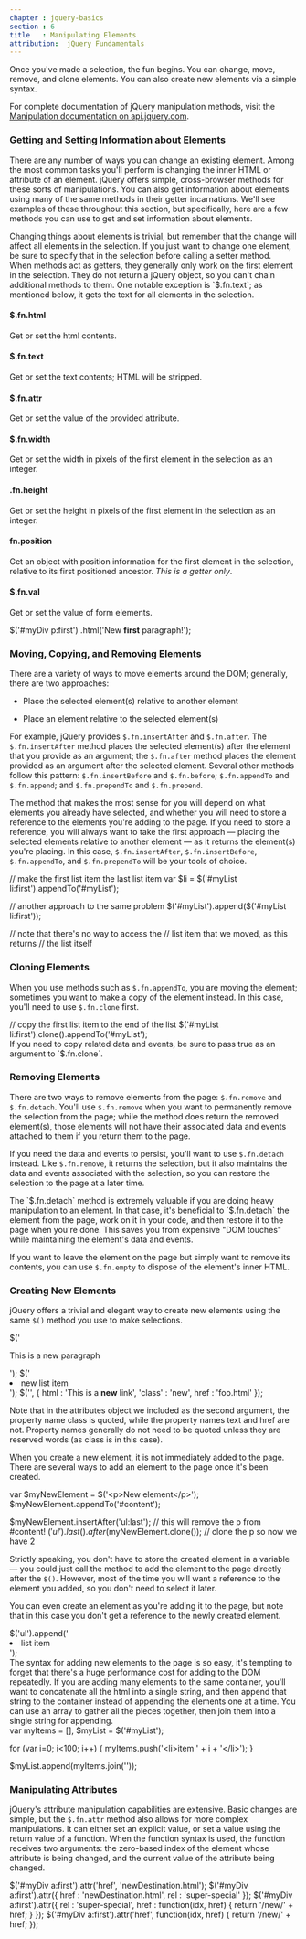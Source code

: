 ```yaml
---
chapter : jquery-basics
section : 6
title   : Manipulating Elements
attribution:  jQuery Fundamentals
---
```

Once you've made a selection, the fun begins. You can change, move, remove, and clone elements. 
You can also create new elements via a simple syntax.

For complete documentation of jQuery manipulation methods, visit the
[Manipulation documentation on api.jquery.com](http://api.jquery.com/category/manipulation/).

### Getting and Setting Information about Elements

There are any number of ways you can change an existing element.  Among the
most common tasks you'll perform is changing the inner HTML or attribute of an
element.  jQuery offers simple, cross-browser methods for these sorts of
manipulations.  You can also get information about elements using many of the
same methods in their getter incarnations.  We'll see examples of these
throughout this section, but specifically, here are a few methods you can use
to get and set information about elements.

<div class="note" markdown="1">
Changing things about elements is trivial, but remember that the change will affect all elements in the selection. 
If you just want to change one element, be sure to specify that in the selection before calling a setter method.
</div>

<div class="note" markdown="1">
When methods act as getters, they generally only work on the first element in the selection. 
They do not return a jQuery object, so you can't chain additional methods to them. 
One notable exception is `$.fn.text`; as mentioned below, it gets the text for all elements in the selection.
</div>

#### $.fn.html
Get or set the html contents.

#### $.fn.text
Get or set the text contents; HTML will be stripped.

#### $.fn.attr
Get or set the value of the provided attribute.

#### $.fn.width
Get or set the width in pixels of the first element in the selection as an integer.

#### .fn.height
Get or set the height in pixels of the first element in the selection as an integer.

#### fn.position
Get an object with position information for the first element in the selection, relative to its first positioned ancestor. _This is a getter only_.

#### $.fn.val
Get or set the value of form elements.

<javascript caption="Changing the HTML of an element">
$('#myDiv p:first')
.html('New <strong>first</strong> paragraph!');
</javascript>

### Moving, Copying, and Removing Elements

There are a variety of ways to move elements around the DOM; generally, there are two approaches:

*	Place the selected element(s) relative to another element

*	Place an element relative to the selected element(s)

For example, jQuery provides `$.fn.insertAfter` and `$.fn.after`. The
`$.fn.insertAfter` method places the selected element(s) after the element that
you provide as an argument; the `$.fn.after` method places the element provided
as an argument after the selected element.  Several other methods follow this
pattern: `$.fn.insertBefore` and `$.fn.before`; `$.fn.appendTo` and
`$.fn.append`; and `$.fn.prependTo` and `$.fn.prepend`.

The method that makes the most sense for you will depend on what elements you
already have selected, and whether you will need to store a reference to the
elements you're adding to the page.  If you need to store a reference, you will
always want to take the first approach — placing the selected elements relative
to another element — as it returns the element(s) you're placing.  In this
case, `$.fn.insertAfter`, `$.fn.insertBefore`, `$.fn.appendTo`, and
`$.fn.prependTo` will be your tools of choice.

<javascript caption="Moving elements using different approaches">
// make the first list item the last list item
var $li = $('#myList li:first').appendTo('#myList');

// another approach to the same problem
$('#myList').append($('#myList li:first'));

// note that there's no way to access the
// list item that we moved, as this returns
// the list itself
</javascript>

### Cloning Elements

When you use methods such as `$.fn.appendTo`, you are moving the element; sometimes you want to make a copy of the element instead. 
In this case, you'll need to use `$.fn.clone` first.

<javascript caption="Making a copy of an element">
// copy the first list item to the end of the list
$('#myList li:first').clone().appendTo('#myList');
</javascript>

<div class="note" markdown="1">
If you need to copy related data and events, be sure to pass true as an argument to `$.fn.clone`.
</div>

### Removing Elements

There are two ways to remove elements from the page: `$.fn.remove` and
`$.fn.detach`.  You'll use `$.fn.remove` when you want to permanently remove
the selection from the page; while the method does return the removed
element(s), those elements will not have their associated data and events
attached to them if you return them to the page.

If you need the data and events to persist, you'll want to use `$.fn.detach`
instead.  Like `$.fn.remove`, it returns the selection, but it also maintains
the data and events associated with the selection, so you can restore the
selection to the page at a later time.

<div class="note" markdown="1"> The `$.fn.detach` method is extremely valuable
if you are doing heavy manipulation to an element.  In that case, it's
beneficial to `$.fn.detach` the element from the page, work on it in your code,
and then restore it to the page when you're done.  This saves you from
expensive "DOM touches" while maintaining the element's data and events.
</div>

If you want to leave the element on the page but simply want to remove its
contents, you can use `$.fn.empty` to dispose of the element's inner HTML.

### Creating New Elements

jQuery offers a trivial and elegant way to create new elements using the same `$()` method you use to make selections.

<javascript caption="Creating new elements from an HTML string">
    $('<p>This is a new paragraph</p>');
    $('<li class="new">new list item</li>');
</javascript>

<javascript caption="Creating a new element with an attribute object">
$('<a/>', {
    html : 'This is a <strong>new</strong> link',
    'class' : 'new',
    href : 'foo.html'
});
</javascript>

Note that in the attributes object we included as the second argument, the
property name class is quoted, while the property names text and href are not.
Property names generally do not need to be quoted unless they are reserved
words (as class is in this case).

When you create a new element, it is not immediately added to the page. 
There are several ways to add an element to the page once it's been created.

<javascript caption="Getting a new element on to the page">
var $myNewElement = $('&lt;p>New element&lt;/p>');
$myNewElement.appendTo('#content');

$myNewElement.insertAfter('ul:last'); // this will remove the p from #content!
$('ul').last().after($myNewElement.clone());  // clone the p so now we have 2
</javascript>

Strictly speaking, you don't have to store the created element in a variable —
you could just call the method to add the element to the page directly after
the `$()`.  However, most of the time you will want a reference to the element
you added, so you don't need to select it later.

You can even create an element as you're adding it to the page, but note that
in this case you don't get a reference to the newly created element.

<javascript caption="Creating and adding an element to the page at the same time">
$('ul').append('<li>list item</li>');
</javascript>

<div class="note" markdown="1"> The syntax for adding new elements to the page
is so easy, it's tempting to forget that there's a huge performance cost for
adding to the DOM repeatedly. If you are adding many elements to the same
container, you'll want to concatenate all the html into a single string, and
then append that string to the container instead of appending the elements one
at a time. You can use an array to gather all the pieces together, then join
them into a single string for appending.
</div>

<javascript>
var myItems = [], $myList = $('#myList');

for (var i=0; i&lt;100; i++) {
  myItems.push('&lt;li>item ' + i + '&lt;/li>');
}

$myList.append(myItems.join(''));
</javascript>

### Manipulating Attributes

jQuery's attribute manipulation capabilities are extensive.  Basic changes are
simple, but the `$.fn.attr` method also allows for more complex manipulations.
It can either set an explicit value, or set a value using the return value of a
function.  When the function syntax is used, the function receives two
arguments: the zero-based index of the element whose attribute is being
changed, and the current value of the attribute being changed.

<javascript caption="Manipulating a single attribute">
$('#myDiv a:first').attr('href', 'newDestination.html');
</javascript>

<javascript caption="Manipulating multiple attributes">
$('#myDiv a:first').attr({
  href : 'newDestination.html',
  rel : 'super-special'
});
</javascript>

<javascript caption="Using a function to determine an attribute's new value">
$('#myDiv a:first').attr({
    rel : 'super-special',
    href : function(idx, href) {
        return '/new/' + href;
    }
});
$('#myDiv a:first').attr('href', function(idx, href) {
    return '/new/' + href;
});
</javascript>
